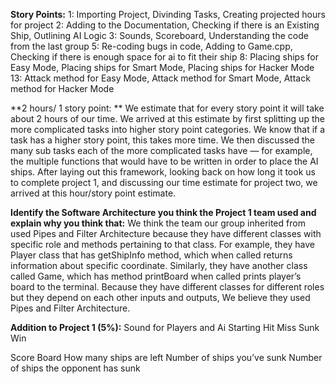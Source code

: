 **Story Points:**
1: Importing Project, Divinding Tasks, Creating projected hours for project
2: Adding to the Documentation, Checking if there is an Existing Ship, Outlining AI Logic
3: Sounds, Scoreboard, Understanding the code from the last group
5: Re-coding bugs in code, Adding to Game.cpp, Checking if there is enough space for ai to fit their ship
8: Placing ships for Easy Mode, Placing ships for Smart Mode, Placing ships for Hacker Mode
13: Attack method for Easy Mode, Attack method for Smart Mode, Attack method for Hacker Mode

**2 hours/ 1 story point: **
We estimate that for every story point it will take about 2 hours of our time. We arrived at this estimate by first splitting up the more complicated tasks into higher story point categories. We know that if a task has a higher story point, this takes more time. We then discussed the many sub tasks each of the more complicated tasks have — for example, the multiple functions that would have to be written in order to place the AI ships. After laying out this framework, looking back on how long it took us to complete project 1, and discussing our time estimate for project two, we arrived at this hour/story point estimate. 

**Identify the Software Architecture you think the Project 1 team used and explain why you think that:**
We think the team our group inherited from used Pipes and Filter Architecture because they have different classes with specific role and methods pertaining to that class. For example, they have Player class that has getShipInfo method, which when called returns information about specific coordinate. Similarly, they have another class called Game, which has method printBoard when called prints player’s board to the terminal. Because they have different classes for different roles but they depend on each other inputs and outputs, We believe they used Pipes and Filter Architecture.

**Addition to Project 1 (5%):**
Sound for Players and Ai
    Starting
    Hit
    Miss
    Sunk
    Win

Score Board
    How many ships are left
    Number of ships you’ve sunk
    Number of ships the opponent has sunk

